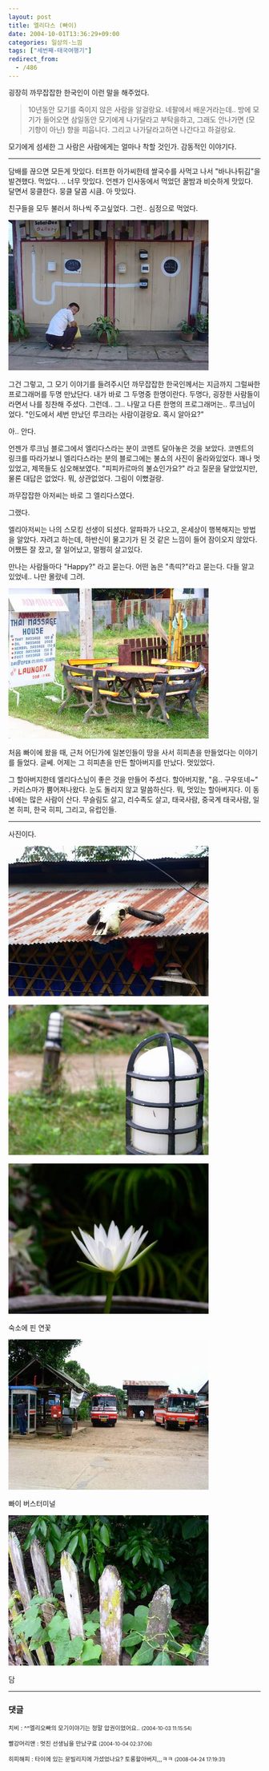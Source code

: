 ```yaml
---
layout: post
title: 엘리다스 (빠이)
date: 2004-10-01T13:36:29+09:00
categories: 일상의-느낌
tags: ["세번째-태국여행기"]
redirect_from:
  - /486
---
```


굉장히 까무잡잡한 한국인이 이런 말을 해주었다.

> 10년동안 모기를 죽이지 않은 사람을 알걸랑요. 네팔에서 배운거라는데.. 방에 모기가 들어오면 삼일동안 모기에게 나가달라고 부탁을하고, 그래도 안나가면 (모기향이 아닌) 향을 피웁니다. 그리고 나가달라고하면 나간다고 하걸랑요.

모기에게 섬세한 그 사람은 사람에게는 얼마나 착할 것인가. 감동적인 이야기다.

<hr />

담배를 끊으면 모든게 맛있다. 터프한 아가씨한테 쌀국수를 사먹고 나서 "바나나튀김"을 발견했다. 먹었다. .. 너무 맛있다. 언젠가 인사동에서 먹었던 꿀밤과 비슷하게 맛있다. 달면서 뭉클한다. 뭉클 달콤 시큼. 아 맛있다.

친구들을 모두 불러서 하나씩 주고싶었다. 그런.. 심정으로 먹었다.

![ ](/assets/media/uploads_2004_10_DSC03041.jpg)

그건 그렇고, 그 모기 이야기를 들려주시던 까무잡잡한 한국인께서는 지금까지 그럴싸한 프로그래머를 두명 만났단다. 내가 바로 그 두명중 한명이란다. 두명다, 굉장한 사람들이라면서 나를 칭찬해 주셨다. 그런데.. 그.. 나말고 다른 한명의 프로그래머는.. 루크님이었다. "인도에서 세번 만났던 루크라는 사람이걸랑요. 혹시 알아요?"

아.. 안다.

언젠가 루크님 블로그에서 엘리다스라는 분이 코멘트 달아놓은 것을 보았다. 코멘트의 링크를 따라가보니 엘리다스라는 분의 블로그에는 불쇼의 사진이 올라와있었다. 꽤나 멋있었고, 제목들도 심오해보였다. "피피카르마의 불쇼인가요?" 라고 질문을 달았었지만, 물론 대답은 없었다. 뭐, 상관없었다. 그림이 이뻤걸랑.

까무잡잡한 아저씨는 바로 그 엘리다스였다.

그랬다.

엘리아저씨는 나의 스모킹 선생이 되셨다. 알파파가 나오고, 온세상이 행복해지는 방법을 알았다. 자려고 하는데, 하반신이 물고기가 된 것 같은 느낌이 들어 잠이오지 않았다. 어쨌든 잘 잤고, 잘 일어났고, 멀쩡히 살고있다.

만나는 사람들마다 "Happy?" 라고 묻는다. 어떤 놈은 "촉띠?"라고 묻는다. 다들 알고있었네.. 나만 몰랐네 그려.

![ ](/assets/media/uploads_2004_10_PICT1447.jpg)

처음 빠이에 왔을 때, 근처 어딘가에 일본인들이 땅을 사서 히피촌을 만들었다는 이야기를 들었다. 글쎄. 어제는 그 히피촌을 만든 할아버지를 만났다. 멋있었다.

그 할아버지한테 엘리다스님이 좋은 것을 만들어 주셨다. 할아버지왈, "음.. 구우또네~" . 카리스마가 뿜어져나왔다. 눈도 돌리지 않고 말씀하신다. 뭐, 멋있는 할아버지다. 이 동네에는 많은 사람이 산다. 무슬림도 살고, 리수족도 살고, 태국사람, 중국계 태국사람, 일본 히피, 한국 히피, 그리고, 유럽인들.

<hr />

사진이다.

![ ](/assets/media/uploads_2004_10_PICT1446.jpg)

![ ](/assets/media/uploads_2004_10_PICT1450.jpg)

![ ](/assets/media/uploads_2004_10_PICT1452.jpg)

숙소에 핀 연꽃

![ ](/assets/media/uploads_2004_10_PICT1458.jpg)

빠이 버스터미널

![ ](/assets/media/uploads_2004_10_PICT1459.jpg)

담

* * *

### 댓글



<!--- cmt:852 --->
<!--- mail: --->
<!--- parent:0 --->

<small class=comment>치비 : ^^엘리오빠의 모기이야기는 정말 압권이었어요.. <small>(2004-10-03 11:15:54)</small></small>


<!--- cmt:853 --->
<!--- mail: --->
<!--- parent:0 --->

<small class=comment>빨강머리앤 : 멋진 선생님을 만났구료 <small>(2004-10-04 02:37:06)</small></small>


<!--- cmt:854 --->
<!--- mail: --->
<!--- parent:0 --->

<small class=comment>히피해피 : 타이에 있는 문빌리지에 가셨었나요? 토롱할아버지,,,ㅋㅋ <small>(2008-04-24 17:19:31)</small></small>

